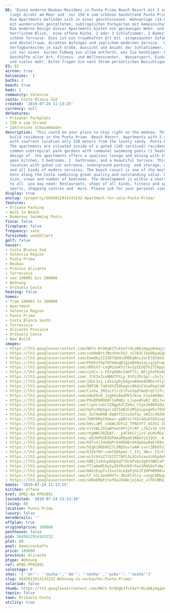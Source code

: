 ```yaml
---
DE: 'Diese moderne Neubau-Residenz in Punta Prima Beach Resort mit 2 oder 3 Schlafzimmern
  liegt direkt am Meer und  nur 150 m vom schönen Sandstrand Punta Prima entfernt.
  Die Apartments befinden sich in einer geschlossenen  Wohnanlage (24-Stunden-Service)
  mit wunderschön gestalteten, subtropischen Parkgärten mit Gemeinschaftspools (1  beheizt).
  Das moderne Design dieser Apartments bietet ein geräumiges Wohn- und Esszimmer mit
  herrlichem Blick,  eine offene Küche, 2 oder 3 Schlafzimmer, 2 Badezimmer und eine
  schöne Terrasse. Dies ist ein traumhafter Ort mit  eingezäunter Zufahrt, Tiefgarage
  und Abstellraum, direkten Aufzügen und jeglichem modernen Service.  Unterschiedliche
  Verfügbarkeiten je nach Größe, Aussicht und Anzahl der Schlafzimmer. Die Anlage
  ist nur einen  kurzen Fußweg von allem entfernt, was Sie benötigen: Restaurants,
  Geschäfte aller Art, Fitness- und Wellnesscenter,  Wassersport, Einkaufszentren
  und vieles mehr. Bitte fragen Sie nach Ihrem persönlichen Besichtigungstermin.'
ES: ES
aircon: true
balconies: '1'
baths: 2
beach: true
beds: 2
community: Valencia
costa: Costa Blanca Süd
created: '2019-07-24 11:13:25'
currency: null
defeatures:
- Privater Parkplatz
- 150 m zum Strand
- Zahlreiche Schwimmbäder
description: 'This could be your place to stay right on the medsea. This modern new
  build residence in the Punta Prima  Beach Resort. Apartments with 2 or 3 bedrooms
  with seafront location only 150 meters from the lovely sandy  Punta Prima beach.
  The apartments are situated inside of a gated (24h serviced) residence with beautifully  designed
  common subtropical park gardens with communal swimming pools (1 heated) . The modern
  design of  the apartments offers a spacious lounge and dining with stunning views,
  open kitchen, 3 bedrooms, 2  bathrooms, and a beautiful terrace. This is a dream
  location with gated car entrance, underground parking  and storage, direct lifts
  and all kinds of modern services. The beach resort is one of the most exciting  developments
  here along the Costa combining great quality and outstanding value. Different availabilities  according
  size, views and number of bedrooms. The development is within a short walking distance
  to all  you may need: Restaurants, shops of all kinds, fitness and spa centre, water
  sports, shopping centres and  more. Please ask for your personal viewing appointment.'
display: true
enslug: /property/5645012914143232-Apartment-for-sale-Punta-Prima/
features:
- Private Parking
- Walk to Beach
- Numerous Swimming Pools
finca: false
fireplace: false
frequency: sale
furnished: unmöbliert
golf: false
hauser:
- Costa Blanca Süd
- Valencia Region
- Punta Prima
- Neubau
- Provinz Alicante
- Torrevieja
- von 100001 bis 200000
- Wohnung
- Orihuela Costa
heating: false
homes:
- from 100001 to 200000
- Apartment
- Valencia Region
- Punta Prima
- Costa Blanca South
- Torrevieja
- Alicante Province
- Orihuela Costa
- New Build
images:
- https://lh3.googleusercontent.com/NH7z-RrOOgKJTckSefr9LoNAjHgqo64wwjXGQzxCLv9w9QJwExi6UNdyiVixyNZIH4h9989CR-g-FsNRzCk=w640-rj-e30-l100
- https://lh3.googleusercontent.com/zvUHmBttJNnshdc5dJ_sS703LTwG9OyaGgWV8lQTc7nAVrlohPkiwq7JL17_aZ9M_gZfuN8zHbrxRybVzxUJ=w640-rj-e30-l100
- https://lh3.googleusercontent.com/Emw8by1II867UDdx2M8DqRncJarEl8SUd4iRZC9NlubmMSvg4EmYMW-FJpsXXaMrbeYspjiY-YOPRLKonfMA=w640-rj-e30-l100
- https://lh3.googleusercontent.com/Ph6hnYhpTEFmQoqD3gzeDbHw1aLiqJpFnqoDAzy9G9y6shkek_dNZAynToRcy2GfbaQS7_XbUcaCC_m7ObOc=w640-rj-e30-l100
- https://lh3.googleusercontent.com/uR91h7-cogM1unKYzlkvIpIEUQfkIT26ppXXpeu3UNrUD0TmXh8WunAVRucaoBWndkl_EZ29bWqZ7H3hJcCJ=w640-rj-e30-l100
- https://lh3.googleusercontent.com/ujHCv-s-F0rpb0DzImHfT1i_NFjyFePEo6OF6oGqgUIm3Wm5MevkwukInhtxo7d2SWbG9sg9QC5DKu_NxaU=w640-rj-e30-l100
- https://lh3.googleusercontent.com/_tCK3xZxvNMdTFtLp_9tPiX5cSpl-cGsls1CavKINWZYchCGY-rQyzOjGpulCW5Y_KOJqrR62DFlpQN-A9Zb=w640-rj-e30-l100
- https://lh3.googleusercontent.com/jUGC3zy_Ld1o1phjO4gvuW4mx6OMDvvhlyZn9Eh4qMejrFllbjvsMan0VryykJGkJO5s3WebM-271JJF7Ls=w640-rj-e30-l100
- https://lh3.googleusercontent.com/9DP2N-TaDt0YZ5Qhwgsc8KdiCVeaPeqCuWSv60M0A3MRsX7IE3xAxQKmFt0RmikTNuymxOiv7WMfUGVVl4sm=w640-rj-e30-l100
- https://lh3.googleusercontent.com/Cietw_3M2ocYlrcElFnoSqdYAnDrqYl2fcIp6k1Io2LeEfHfAoytw0sW6l-r1uqe7TKfQwQqlTdEUngYjXBp=w640-rj-e30-l100
- https://lh3.googleusercontent.com/e0wIDs8_JygK6iBadPKS7ksw_hlwS4K0Qsja-RfWNHeqy__1lxOWcjK9FHb41bNnIokYqhEpba2vUBTPbFuO=w640-rj-e30-l100
- https://lh3.googleusercontent.com/POuDPHR0UKF3uRHQz_LJxpo8hyNJ_8DiJvqPaS532XFZsj4I6jbRoVRG4gzSAuffrUfSxkW8QvQQ8n6XimD2=w640-rj-e30-l100
- https://lh3.googleusercontent.com/tipGclaGc5ZNgpbJCIbKu_Y1yeJN86RSQU39T1fUjrtanKClDA0epRvhFRykDsdukg3NaMENZWkPdUueeXk=w640-rj-e30-l100
- https://lh3.googleusercontent.com/HyFu30pGgolzA7S4B2CoMCpzupugHVxf8SMradtfVEMXrE-l6NY4NvFNTSEJfZ5wMtpgzmbMVGij826v6r8a=w640-rj-e30-l100
- https://lh3.googleusercontent.com/_XuTXwK8B-0q6nY22cu5Gfqv_sWZccVNJHqMKa2jVhGVDdMlDRW-bp5ydj0X50A3eG9z4dh1r3IM4D_paEY=w640-rj-e30-l100
- https://lh3.googleusercontent.com/JbBYDRpCbHwac-pQBYzn74Ui4OvA7GOzug5FBcPZqLd_SfTJpBIFcXNYi52GEi4o_RFITyK0mTyOBaY-wQ=w640-rj-e30-l100
- https://lh3.googleusercontent.com/bWjLuMt_v56WL5Ofu2_TPNXYF7_mS3hI-IHznsGImXTwkfNUBU38GrcZ_5vNsE0hxbkxcM9mYu3wCEYhshSUnw=w640-rj-e30-l100
- https://lh3.googleusercontent.com/xYshWLZXZwWYeeS9PzjFrKP_cJ62x16_U3BKQIGdAnFwyAkJG_s0YCsQKa3T9ZT6AFbQwGaGQvaymsiVhDO2=w640-rj-e30-l100
- https://lh3.googleusercontent.com/rKgWWS38ZDAf--_pdCkKCCjjcV-pLMiREa7BWUfI66E6LiOes_KxsqCGbrMsIeZbVUXVJCfKAuFlv4DAgdw=w640-rj-e30-l100
- https://lh3.googleusercontent.com/-dUJmPbGEASPAAaRDpmE3ANoVjG3IGX_-4IiKgX9SouDrGGKDuABBk9jd-I1jzv3_WPknHNxKjZWZGmkW7QRHA=w640-rj-e30-l100
- https://lh3.googleusercontent.com/6ETv4jZdo6UPrk46R0QrUXdpbep8eEYb9ejMny-mkZz2_hIv89IRpOZ63OFfGj4SZYuaAc5t3-W2d864NfE0=w640-rj-e30-l100
- https://lh3.googleusercontent.com/5EqKiNOb9EZ7LXRD9usloAW-cvolZB6dTu3IuOvaci_LkSuepYT09pcqFBzbAZsAINUPFWLuiJsluQq7yFUF=w640-rj-e30-l100
- https://lh3.googleusercontent.com/6Z2kfNV-ceblOAkpmz-l_ItL_9Wcc-CSrFxif4hDBztazuFGHiCo6TrcAdh7iMK7Id7w6Lc3djhqk6kbTNkL=w640-rj-e30-l100
- https://lh3.googleusercontent.com/wL5rbVsZ7tXIZ77APLSLb3shzau4i6bpAehzmwJod5VulJ29hCZm6Z7UkWTkC3do8zI2pGnceBMUBws63lSa=w640-rj-e30-l100
- https://lh3.googleusercontent.com/GBDj1vhdupQdp5qTlRckPvAo3g01hWKCaP7mbzhIkLxDt5__ghvAyeE8P_QXNjEQoUSdAVAJtsxPMcnTO3o=w640-rj-e30-l100
- https://lh3.googleusercontent.com/YTJaHwNl6ySyZ6YRvUkPrFwn1RQk9zPzWyliSVlDITT7eEbk1tWQgxon6yRXmCS__ka0PBRAyhu8wqzC_kXu=w640-rj-e30-l100
- https://lh3.googleusercontent.com/8AX1EupTv15vvlGcmImPyhk3TI0PH0M9AsOA4YmiH6u4vrtJBfIM3G_RvIPoGPNGTwxcPB3rgvFegQ64z9HF=w640-rj-e30-l100
- https://lh3.googleusercontent.com/hf_hILIenK9VTv-dDz0lVCzy-cxXgC8Rbgu593orlnwzDKdG3rHDuM3AnQ1uk7g8CGz6XODQ5qZSufc049n6=w640-rj-e30-l100
- https://lh3.googleusercontent.com/sD0e8MpFzrwf6aJXGWcjejAvz_vlFDcNRq1psJIeV3Hq22TDoKWnniKnqNSdWxywnnfllbERVLSNpZD57-vNrA=w640-rj-e30-l100
kdate: '2019-07-24 11:13:25'
kitchen: offene
kref: APN2-AA-PP03891
lastedited: '2019-07-24 11:13:34'
living: 80
location: Punta Prima
luxury: false
moredetails: ''
offplan: true
originalprice: 189000
penthouse: false
pid: 5645012914143232
plot: 80
pool: Gemeinschafts
price: 189000
province: Alicante
ptype: Wohnung
ref: APN2-PP03891
salestage: 0
shas: '{''en'': ''nosha'',''de'': ''nosha'',''pcbs'': ''nosha''}'
slug: 5645012914143232-Wohnung-zu-verkaufen-Punta-Prima/
solarium: false
thumb: https://lh3.googleusercontent.com/NH7z-RrOOgKJTckSefr9LoNAjHgqo64wwjXGQzxCLv9w9QJwExi6UNdyiVixyNZIH4h9989CR-g-FsNRzCk=w400-h240-n-rj-e30-l100
topsix: false
town: Orihuela Costa
utility: true
---
```

